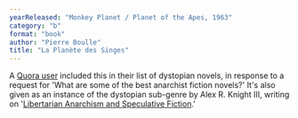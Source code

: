 ```yaml
---
yearReleased: "Monkey Planet / Planet of the Apes, 1963"
category: "b"
format: "book"
author: "Pierre Boulle"
title: "La Planète des Singes"
---
```

 A <a href="http://www.quora.com/What-are-some-of-the-best-anarchist-fiction-novels"> Quora user</a> included this in their list of dystopian novels, in response to a  request for 'What are some of the best anarchist fiction novels?' It's also  given as an instance of the dystopian sub-genre by Alex R. Knight III, writing  on '<a href="http://dailyanarchist.com/2014/03/01/libertarian-anarchism-and-speculative-fiction/">Libertarian  Anarchism and Speculative Fiction</a>.'
  